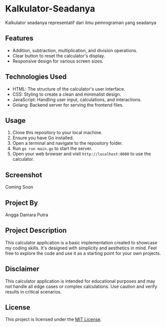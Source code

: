 # Kalkulator-Seadanya
Kalkulator seadanya representatif dari ilmu pemrograman yang seadanya

## Features

- Addition, subtraction, multiplication, and division operations.
- Clear button to reset the calculator's display.
- Responsive design for various screen sizes.

## Technologies Used

- HTML: The structure of the calculator's user interface.
- CSS: Styling to create a clean and minimalist design.
- JavaScript: Handling user input, calculations, and interactions.
- Golang: Backend server for serving the frontend files.

## Usage

1. Clone this repository to your local machine.
2. Ensure you have Go installed.
3. Open a terminal and navigate to the repository folder.
4. Run `go run main.go` to start the server.
5. Open your web browser and visit `http://localhost:8080` to use the calculator.

## Screenshot

Coming Soon

## Project By

Angga Damara Putra

## Project Description

This calculator application is a basic implementation created to showcase my coding skills. It's designed with simplicity and aesthetics in mind. Feel free to explore the code and use it as a starting point for your own projects.

## Disclaimer

This calculator application is intended for educational purposes and may not handle all edge cases or complex calculations. Use caution and verify results in critical scenarios.

## License

This project is licensed under the [MIT License](LICENSE).
